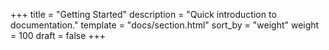 +++
title = "Getting Started"
description = "Quick introduction to documentation."
template = "docs/section.html"
sort_by = "weight"
weight = 100
draft = false
+++
